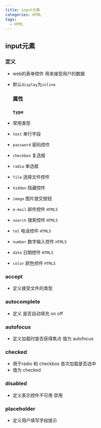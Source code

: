 ```yaml
---
title: input元素
categories: HTML
tags:
  - HTML
---
```




## input元素

### 定义

- web的表单控件 用来接受用户的数据

- 默认`display`为`inline`

  ### 属性

  ### `type`

- 常用类型

- `text` 单行字段

- `password` 密码控件

- `checkbox` 复选框

- `radio` 单选框

- `file` 选择文件控件

- `hidden` 隐藏控件

- `image` 图片提交按钮

- `e-mail` 邮件控件 `HTML5`

- `search` 搜索控件 `HTML5`

- `tel` 电话控件 `HTML5`

- `number` 数字输入控件 `HTML5`

- `date` 日期控件 `HTML5`

- `color` 颜色控件 `HTML5`

### accept

- 定义接受文件的类型

### autocomplete

- 定义 是否自动填充 on off

### autofocus

- 定义加载时是否获得焦点 值为 autofocus

### checked

- 用于radio 和 checkbox 首次加载是否选中
- 值为 checked

### disabled

- 定义表示控件不可用 禁用

### placeholder

- 定义用户填写字段提示

